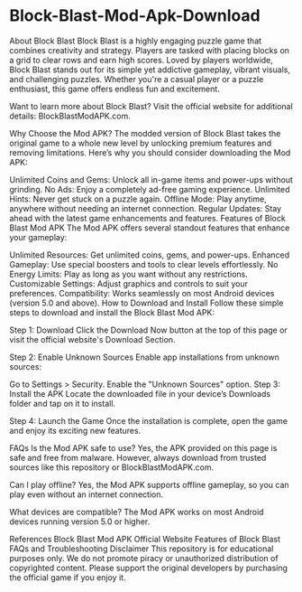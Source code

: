 # Block-Blast-Mod-Apk-Download
About Block Blast
Block Blast is a highly engaging puzzle game that combines creativity and strategy. Players are tasked with placing blocks on a grid to clear rows and earn high scores. Loved by players worldwide, Block Blast stands out for its simple yet addictive gameplay, vibrant visuals, and challenging puzzles. Whether you're a casual player or a puzzle enthusiast, this game offers endless fun and excitement.

Want to learn more about Block Blast? Visit the official website for additional details: BlockBlastModAPK.com.

Why Choose the Mod APK?
The modded version of Block Blast takes the original game to a whole new level by unlocking premium features and removing limitations. Here’s why you should consider downloading the Mod APK:

Unlimited Coins and Gems: Unlock all in-game items and power-ups without grinding.
No Ads: Enjoy a completely ad-free gaming experience.
Unlimited Hints: Never get stuck on a puzzle again.
Offline Mode: Play anytime, anywhere without needing an internet connection.
Regular Updates: Stay ahead with the latest game enhancements and features.
Features of Block Blast Mod APK
The Mod APK offers several standout features that enhance your gameplay:

Unlimited Resources: Get unlimited coins, gems, and power-ups.
Enhanced Gameplay: Use special boosters and tools to clear levels effortlessly.
No Energy Limits: Play as long as you want without any restrictions.
Customizable Settings: Adjust graphics and controls to suit your preferences.
Compatibility: Works seamlessly on most Android devices (version 5.0 and above).
How to Download and Install
Follow these simple steps to download and install the Block Blast Mod APK:

Step 1: Download
Click the Download Now button at the top of this page or visit the official website's Download Section.

Step 2: Enable Unknown Sources
Enable app installations from unknown sources:

Go to Settings > Security.
Enable the "Unknown Sources" option.
Step 3: Install the APK
Locate the downloaded file in your device’s Downloads folder and tap on it to install.

Step 4: Launch the Game
Once the installation is complete, open the game and enjoy its exciting new features.

FAQs
Is the Mod APK safe to use?
Yes, the APK provided on this page is safe and free from malware. However, always download from trusted sources like this repository or BlockBlastModAPK.com.

Can I play offline?
Yes, the Mod APK supports offline gameplay, so you can play even without an internet connection.

What devices are compatible?
The Mod APK works on most Android devices running version 5.0 or higher.

References
Block Blast Mod APK Official Website
Features of Block Blast
FAQs and Troubleshooting
Disclaimer
This repository is for educational purposes only. We do not promote piracy or unauthorized distribution of copyrighted content. Please support the original developers by purchasing the official game if you enjoy it.
